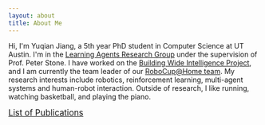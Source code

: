 ```yaml
---
layout: about
title: About Me
---
```


Hi, I'm Yuqian Jiang, a 5th year PhD student in Computer Science at UT Austin. I'm in the [Learning Agents Research Group](http://www.cs.utexas.edu/~larg/index.php/Learning_Agents_Research_Group) under the supervision of Prof. Peter Stone. I have worked on the [Building Wide Intelligence Project](http://www.cs.utexas.edu/~larg/bwi_web/), and I am currently the team leader of our [RoboCup@Home team](https://www.cs.utexas.edu/~AustinVilla/?p=athome). My research interests include robotics, reinforcement learning, multi-agent systems and human-robot interaction.  Outside of research, I like running, watching basketball, and playing the piano.  

[<span style="font-size:larger;">List of Publications</span>](https://yuqianjiang.us/publications.html)
